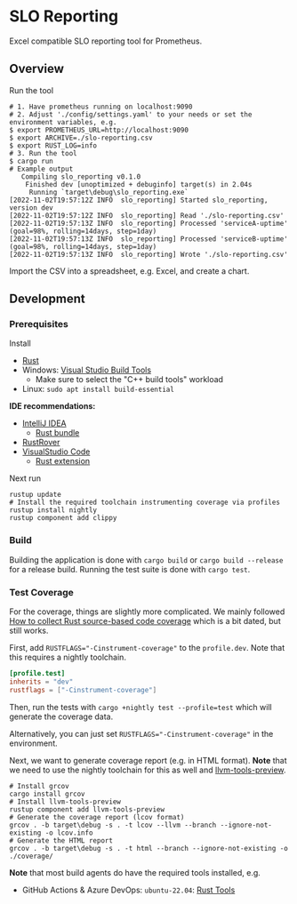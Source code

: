 # SLO Reporting

Excel compatible SLO reporting tool for Prometheus.

## Overview

Run the tool

```shell
# 1. Have prometheus running on localhost:9090
# 2. Adjust './config/settings.yaml' to your needs or set the environment variables, e.g.
$ export PROMETHEUS_URL=http://localhost:9090
$ export ARCHIVE=./slo-reporting.csv
$ export RUST_LOG=info
# 3. Run the tool
$ cargo run
# Example output
   Compiling slo_reporting v0.1.0
    Finished dev [unoptimized + debuginfo] target(s) in 2.04s
     Running `target\debug\slo_reporting.exe`
[2022-11-02T19:57:12Z INFO  slo_reporting] Started slo_reporting, version dev
[2022-11-02T19:57:12Z INFO  slo_reporting] Read './slo-reporting.csv'
[2022-11-02T19:57:13Z INFO  slo_reporting] Processed 'serviceA-uptime' (goal=98%, rolling=14days, step=1day)
[2022-11-02T19:57:13Z INFO  slo_reporting] Processed 'serviceB-uptime' (goal=98%, rolling=14days, step=1day)
[2022-11-02T19:57:13Z INFO  slo_reporting] Wrote './slo-reporting.csv'
```

Import the CSV into a spreadsheet, e.g. Excel, and create a chart.

## Development

### Prerequisites

Install

- [Rust](https://www.rust-lang.org/tools/install)
- Windows: [Visual Studio Build Tools](https://visualstudio.microsoft.com/downloads/#build-tools-for-visual-studio-2022)
  - Make sure to select the "C++ build tools" workload
- Linux: `sudo apt install build-essential`

**IDE recommendations:**

- [IntelliJ IDEA](https://www.jetbrains.com/idea/)
  - [Rust bundle](https://plugins.jetbrains.com/bundles/3-rust-bundle)
- [RustRover](https://www.jetbrains.com/rust/)
- [VisualStudio Code](https://code.visualstudio.com/)
  - [Rust extension](https://marketplace.visualstudio.com/items?itemName=rust-lang.rust)

Next run

```shell
rustup update
# Install the required toolchain instrumenting coverage via profiles
rustup install nightly
rustup component add clippy
```

### Build

Building the application is done with `cargo build` or `cargo build --release` for a release build.
Running the test suite is done with `cargo test`.

### Test Coverage

For the coverage, things are slightly more complicated.
We mainly followed [How to collect Rust source-based code coverage](https://marco-c.github.io/2020/11/24/rust-source-based-code-coverage.html)
which is a bit dated, but still works.

First, add `RUSTFLAGS="-Cinstrument-coverage"` to the `profile.dev`.
Note that this requires a nightly toolchain.

```toml
[profile.test]
inherits = "dev"
rustflags = ["-Cinstrument-coverage"]
```

Then, run the tests with `cargo +nightly test --profile=test` which will generate the coverage data.

Alternatively, you can just set `RUSTFLAGS="-Cinstrument-coverage"` in the environment.

Next, we want to generate coverage report (e.g. in HTML format).
**Note** that we need to use the nightly toolchain for this as well and [llvm-tools-preview](https://docs.rs/llvm-tools/latest/llvm_tools/).

```shell
# Install grcov
cargo install grcov
# Install llvm-tools-preview
rustup component add llvm-tools-preview
# Generate the coverage report (lcov format)
grcov . -b target\debug -s . -t lcov --llvm --branch --ignore-not-existing -o lcov.info
# Generate the HTML report
grcov . -b target\debug -s . -t html --branch --ignore-not-existing -o ./coverage/
```

**Note** that most build agents do have the required tools installed, e.g.

- GitHub Actions & Azure DevOps: `ubuntu-22.04`: [Rust Tools](https://github.com/actions/runner-images/blob/main/images/ubuntu/Ubuntu2204-Readme.md#rust-tools)
